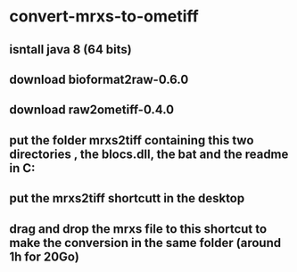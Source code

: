 # convert-mrxs-to-ometiff

## isntall java 8 (64 bits)
## download bioformat2raw-0.6.0
## download raw2ometiff-0.4.0
## put the folder mrxs2tiff containing this two directories , the blocs.dll, the bat and the readme in C:
## put the mrxs2tiff shortcutt in the desktop
## drag and drop the mrxs file to this shortcut to make the conversion in the same folder (around 1h for 20Go)
